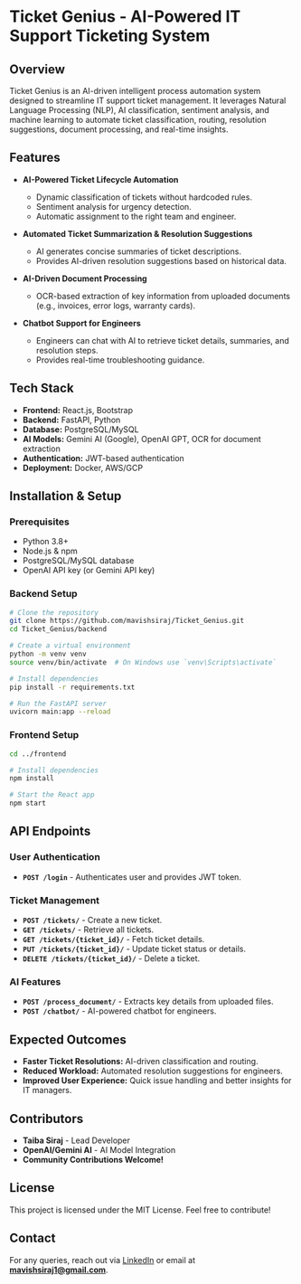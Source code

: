 # Ticket Genius - AI-Powered IT Support Ticketing System

## Overview
Ticket Genius is an AI-driven intelligent process automation system designed to streamline IT support ticket management. It leverages Natural Language Processing (NLP), AI classification, sentiment analysis, and machine learning to automate ticket classification, routing, resolution suggestions, document processing, and real-time insights.

## Features
- **AI-Powered Ticket Lifecycle Automation**
  - Dynamic classification of tickets without hardcoded rules.
  - Sentiment analysis for urgency detection.
  - Automatic assignment to the right team and engineer.
  
- **Automated Ticket Summarization & Resolution Suggestions**
  - AI generates concise summaries of ticket descriptions.
  - Provides AI-driven resolution suggestions based on historical data.

- **AI-Driven Document Processing**
  - OCR-based extraction of key information from uploaded documents (e.g., invoices, error logs, warranty cards).

- **Chatbot Support for Engineers**
  - Engineers can chat with AI to retrieve ticket details, summaries, and resolution steps.
  - Provides real-time troubleshooting guidance.

## Tech Stack
- **Frontend:** React.js, Bootstrap
- **Backend:** FastAPI, Python
- **Database:** PostgreSQL/MySQL
- **AI Models:** Gemini AI (Google), OpenAI GPT, OCR for document extraction
- **Authentication:** JWT-based authentication
- **Deployment:** Docker, AWS/GCP

## Installation & Setup
### Prerequisites
- Python 3.8+
- Node.js & npm
- PostgreSQL/MySQL database
- OpenAI API key (or Gemini API key)

### Backend Setup
```bash
# Clone the repository
git clone https://github.com/mavishsiraj/Ticket_Genius.git
cd Ticket_Genius/backend

# Create a virtual environment
python -m venv venv
source venv/bin/activate  # On Windows use `venv\Scripts\activate`

# Install dependencies
pip install -r requirements.txt

# Run the FastAPI server
uvicorn main:app --reload
```

### Frontend Setup
```bash
cd ../frontend

# Install dependencies
npm install

# Start the React app
npm start
```

## API Endpoints
### User Authentication
- **`POST /login`** - Authenticates user and provides JWT token.

### Ticket Management
- **`POST /tickets/`** - Create a new ticket.
- **`GET /tickets/`** - Retrieve all tickets.
- **`GET /tickets/{ticket_id}/`** - Fetch ticket details.
- **`PUT /tickets/{ticket_id}/`** - Update ticket status or details.
- **`DELETE /tickets/{ticket_id}/`** - Delete a ticket.

### AI Features
- **`POST /process_document/`** - Extracts key details from uploaded files.
- **`POST /chatbot/`** - AI-powered chatbot for engineers.

## Expected Outcomes
- **Faster Ticket Resolutions:** AI-driven classification and routing.
- **Reduced Workload:** Automated resolution suggestions for engineers.
- **Improved User Experience:** Quick issue handling and better insights for IT managers.

## Contributors
- **Taiba Siraj** - Lead Developer
- **OpenAI/Gemini AI** - AI Model Integration
- **Community Contributions Welcome!**

## License
This project is licensed under the MIT License. Feel free to contribute!

## Contact
For any queries, reach out via [LinkedIn](https://www.linkedin.com/in/taiba-siraj/) or email at **mavishsiraj1@gmail.com**.

